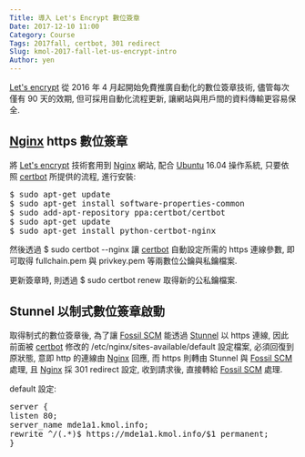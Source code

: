 ```yaml
---
Title: 導入 Let's Encrypt 數位簽章
Date: 2017-12-10 11:00
Category: Course
Tags: 2017fall, certbot, 301 redirect
Slug: kmol-2017-fall-let-us-encrypt-intro
Author: yen
---
```


[Let's encrypt] 從 2016 年 4 月起開始免費推廣自動化的數位簽章技術, 儘管每次僅有 90 天的效期, 但可採用自動化流程更新, 讓網站與用戶間的資料傳輸更容易保全.

<!-- PELICAN_END_SUMMARY -->

[Nginx] https 數位簽章
---

將 [Let's encrypt] 技術套用到 [Nginx] 網站, 配合 [Ubuntu] 16.04 操作系統, 只要依照 [certbot] 所提供的流程, 進行安裝:

<pre class="brush: jscript">
$ sudo apt-get update
$ sudo apt-get install software-properties-common
$ sudo add-apt-repository ppa:certbot/certbot
$ sudo apt-get update
$ sudo apt-get install python-certbot-nginx 
</pre>

然後透過 $ sudo certbot --nginx 讓 [certbot] 自動設定所需的 https 連線參數, 即可取得 fullchain.pem 與 privkey.pem 等兩數位公鑰與私鑰檔案.

更新簽章時, 則透過 $ sudo certbot renew 取得新的公私鑰檔案.

[Let's encrypt]: https://en.wikipedia.org/wiki/Let%27s_Encrypt
[Nginx]: https://nginx.org/en/
[certbot]: https://certbot.eff.org/#ubuntuxenial-nginx
[Fossil SCM]: https://www.fossil-scm.org
[Stunnel]: https://www.stunnel.org
[Ubuntu]: https://www.ubuntu.com/

Stunnel 以制式數位簽章啟動
---

取得制式的數位簽章後, 為了讓 [Fossil SCM] 能透過 [Stunnel] 以 https 連線, 因此前面被 [certbot] 修改的 /etc/nginx/sites-available/default 設定檔案, 必須回復到原狀態, 意即 http 的連線由 [Nginx] 回應, 而 https 則轉由 Stunnel 與 [Fossil SCM] 處理, 且 [Nginx] 採 301 redirect 設定, 收到請求後, 直接轉給 [Fossil SCM] 處理.

default 設定:

<pre class="brush: jscript">
server {
listen 80;
server_name mde1a1.kmol.info;
rewrite ^/(.*)$ https://mde1a1.kmol.info/$1 permanent;
}
</pre>